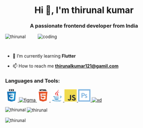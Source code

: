 <h1 align="center">Hi 👋, I'm thirunal kumar</h1>
<h3 align="center">A passionate frontend developer from India</h3>
<img align="right" alt="coding" width="400" src="![image](https://user-images.githubusercontent.com/122224566/212102745-957817d0-53e0-4b74-82b8-945e422986e0.png)>

<p align="left"> <img src="https://komarev.com/ghpvc/?username=thirunal&label=Profile%20views&color=0e75b6&style=flat" alt="thirunal" /> </p>

<p align="left"> <a href="https://twitter.com/" target="blank"><img src="https://img.shields.io/twitter/follow/?logo=twitter&style=for-the-badge" alt="" /></a> </p>

- 🌱 I’m currently learning **Flutter**

- 📫 How to reach me **thirunalkumar121@gamil.com**


<p align="left">
</p>

<h3 align="left">Languages and Tools:</h3>
<p align="left"> <a href="https://www.w3schools.com/css/" target="_blank" rel="noreferrer"> <img src="https://raw.githubusercontent.com/devicons/devicon/master/icons/css3/css3-original-wordmark.svg" alt="css3" width="40" height="40"/> </a> <a href="https://www.figma.com/" target="_blank" rel="noreferrer"> <img src="https://www.vectorlogo.zone/logos/figma/figma-icon.svg" alt="figma" width="40" height="40"/> </a> <a href="https://www.w3.org/html/" target="_blank" rel="noreferrer"> <img src="https://raw.githubusercontent.com/devicons/devicon/master/icons/html5/html5-original-wordmark.svg" alt="html5" width="40" height="40"/> </a> <a href="https://www.java.com" target="_blank" rel="noreferrer"> <img src="https://raw.githubusercontent.com/devicons/devicon/master/icons/java/java-original.svg" alt="java" width="40" height="40"/> </a> <a href="https://developer.mozilla.org/en-US/docs/Web/JavaScript" target="_blank" rel="noreferrer"> <img src="https://raw.githubusercontent.com/devicons/devicon/master/icons/javascript/javascript-original.svg" alt="javascript" width="40" height="40"/> </a> <a href="https://www.photoshop.com/en" target="_blank" rel="noreferrer"> <img src="https://raw.githubusercontent.com/devicons/devicon/master/icons/photoshop/photoshop-line.svg" alt="photoshop" width="40" height="40"/> </a>  <a href="https://www.adobe.com/products/xd.html" target="_blank" rel="noreferrer"> <img src="https://cdn.worldvectorlogo.com/logos/adobe-xd.svg" alt="xd" width="40" height="40"/> </a> </p>

<p><img align="left" src="https://github-readme-stats.vercel.app/api/top-langs?username=thirunal&show_icons=true&locale=en&layout=compact" alt="thirunal" /></p>

<p>&nbsp;<img align="center" src="https://github-readme-stats.vercel.app/api?username=thirunal&show_icons=true&locale=en" alt="thirunal" /></p>

<p><img align="center" src="https://github-readme-streak-stats.herokuapp.com/?user=thirunal&" alt="thirunal" /></p>
